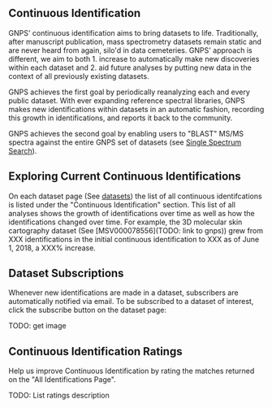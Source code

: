 ## Continuous Identification

GNPS' continuous identification aims to bring datasets to life. Traditionally, after manuscript publication, mass spectrometry datasets remain static and are never heard from again, silo'd in data cemeteries. GNPS' approach is different, we aim to both 1. increase to automatically make new discoveries within each dataset and 2. aid future analyses by putting new data in the context of all previously existing datasets.

GNPS achieves the first goal by periodically reanalyzing each and every public dataset. With ever expanding reference spectral libraries, GNPS makes new identifications within datasets in an automatic fashion, recording this growth in identifications, and reports it back to the community.

GNPS achieves the second goal by enabling users to "BLAST" MS/MS spectra against the entire GNPS set of datasets (see [Single Spectrum Search](singspectrum.md)).

## Exploring Current Continuous Identifications

On each dataset page (See [datasets](datasets.md)) the list of all continuous identifcations is listed under the "Continuous Identification" section. This list of all analyses shows the growth of identifications over time as well as how the identifications changed over time. For example, the 3D molecular skin cartography dataset (See [MSV000078556](TODO: link to gnps)) grew from XXX identifications in the initial continuous identification to XXX as of June 1, 2018, a XXX% increase.

## Dataset Subscriptions

Whenever new identifications are made in a dataset, subscribers are automatically notified via email. To be subscribed to a dataset of interest, click the subscribe button on the dataset page:

TODO: get image

## Continuous Identification Ratings

Help us improve Continuous Identification by rating the matches returned on the "All Identifications Page".

TODO: List ratings description
